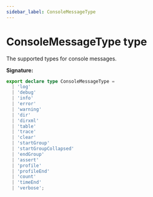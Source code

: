```yaml
---
sidebar_label: ConsoleMessageType
---
```


# ConsoleMessageType type

The supported types for console messages.

**Signature:**

```typescript
export declare type ConsoleMessageType =
  | 'log'
  | 'debug'
  | 'info'
  | 'error'
  | 'warning'
  | 'dir'
  | 'dirxml'
  | 'table'
  | 'trace'
  | 'clear'
  | 'startGroup'
  | 'startGroupCollapsed'
  | 'endGroup'
  | 'assert'
  | 'profile'
  | 'profileEnd'
  | 'count'
  | 'timeEnd'
  | 'verbose';
```
